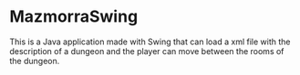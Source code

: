 # MazmorraSwing
This is a Java application made with Swing that can load a xml file with the description of a dungeon and the player can move between the rooms of the dungeon.
